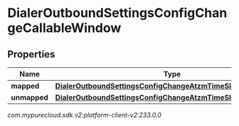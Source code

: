 # DialerOutboundSettingsConfigChangeCallableWindow


## Properties

| Name | Type | Description | Notes |
| ------------ | ------------- | ------------- | ------------- |
| **mapped** | [**DialerOutboundSettingsConfigChangeAtzmTimeSlot**](DialerOutboundSettingsConfigChangeAtzmTimeSlot) |  |  [optional] |
| **unmapped** | [**DialerOutboundSettingsConfigChangeAtzmTimeSlotWithTimeZone**](DialerOutboundSettingsConfigChangeAtzmTimeSlotWithTimeZone) |  |  [optional] |




_com.mypurecloud.sdk.v2:platform-client-v2:233.0.0_
